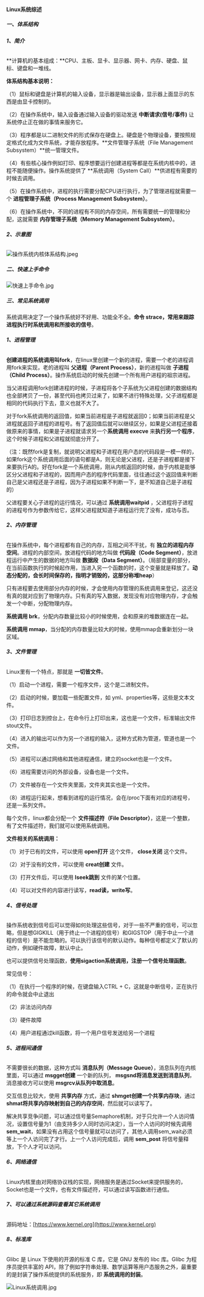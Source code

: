 #### Linux系统综述

##### 一、体系结构

###### **1、简介**

**计算机的基本组成：**CPU、主板、显卡、显示器、网卡、内存、硬盘、鼠标、键盘和一堆线。

**体系结构基本说明：**

（1）鼠标和键盘是计算机的输入设备，显示器是输出设备，显示器上面显示的东西是由显卡控制的。

（2）在操作系统中，输入设备通过输入设备的驱动发送 **中断请求(信号/事件)** 让系统停止正在做的事情来服务它。

（3）程序都是以二进制文件的形式保存在硬盘上。硬盘是个物理设备，要按照规定格式化成为文件系统，才能存放程序。**文件管理子系统（File Management Subsystem）**统一管理文件。

（4）有些核心操作例如打印、程序想要运行创建进程等都是在系统内核中的，进程不能随便操作。操作系统提供了 **系统调用（System Call）**供进程有需要的时候去调用。

（5）在操作系统中，进程的执行需要分配CPU进行执行，为了管理进程就需要一个 **进程管理子系统（Process Management Subsystem）**。

（6）在操作系统中，不同的进程有不同的内存空间，所有需要统一的管理和分配，这就需要 **内存管理子系统（Memory Management Subsystem）**。

###### **2、示意图**

![操作系统内核体系结构.jpeg](https://liuyang-picbed.oss-cn-shanghai.aliyuncs.com/2020-12-08-145737.jpg) 

##### 二、快速上手命令

![快速上手命令.jpg](https://liuyang-picbed.oss-cn-shanghai.aliyuncs.com/2020-12-08-145738.jpg) 

##### 三、常见系统调用

系统调用决定了一个操作系统好不好用、功能全不全。**命令 strace，常用来跟踪进程执行时系统调用和所接收的信号**。

###### **1、进程管理**

**创建进程的系统调用叫fork**，在linux里创建一个新的进程，需要一个老的进程调用fork来实现，老的进程叫 **父进程（Parent Process）**，新的进程叫做 **子进程（Child Process）**。操作系统启动的时候先创建一个所有用户进程的祖宗进程。

当父进程调用fork创建进程的时候，子进程将各个子系统为父进程创建的数据结构也全部拷贝了一份，甚至代码也拷贝过来了，如果不进行特殊处理，父子进程都是相同的代码执行下去，意义也就不大了。

对于fork系统调用的返回值，如果当前进程是子进程就返回0；如果当前进程是父进程就返回子进程的进程号。有了返回值后就可以继续区分，如果是父进程还接着做原来的事情，如果是子进程就请求另一个**系统调用 execve** 来**执行另一个程序**，这个时候子进程和父进程就彻底分开了。

（注：既然fork是复制，就说明父进程和子进程在用户态的代码段是一模一样的，如果fork这个系统调用后面的语句都是A，则无论是父进程，还是子进程都是接下来要执行A的。好在fork是一个系统调用，刚从内核返回的时候，由于内核是能够区分父进程和子进程的，因而用户态的程序代码里面，往往通过这个返回值来判断自己是父进程还是子进程，因为子进程如果不判断一下，是不知道自己是子进程的）

父进程要关心子进程的运行情况，可以通过 **系统调用waitpid** ，父进程将子进程的进程号作为参数传给它，这样父进程就知道子进程运行完了没有，成功与否。

###### **2、内存管理**

在操作系统中，每个进程都有自己的内存，互相之间不干扰，有 **独立的进程内存空间**。进程的内部空间，放进程代码的地方叫做 **代码段（Code Segment）**，放进程运行中产生的数据的地方叫做 **数据段（Data Segment）**。（局部变量的部分，在当前函数执行的时候起作用，当进入另一个函数的时，这个变量就是释放了。**动态分配的，会长时间保存的，指明才销毁的，这部分称堆heap**）

只有进程要去使用部分内存的时候，才会使用内存管理的系统调用来登记，这还没有真的就对应到了物理内存。只有真的写入数据，发现没有对应物理内存，才会触发一个中断，分配物理内存。

**系统调用 brk**，分配内存数量比较小的时候使用，会和原来的堆数据连在一起。

**系统调用 mmap**，当分配的内存数量比较大的时候，使用mmap会重新划分一块区域。

###### **3、文件管理**

Linux里有一个特点，那就是 **一切皆文件**。

（1）启动一个进程，需要一个程序文件，这个是二进制文件。

（2）启动的时候，要加载一些配置文件，如 yml、properties等，这些是文本文件。

（3）打印日志到控台上，在命令行上打印出来，这也是一个文件，标准输出文件stout文件。

（4）进入的输出可以作为另一个进程的输入，这种方式称为管道，管道也是一个文件。

（5）进程可以通过网络和其他进程通信，建立的socket也是一个文件。

（6）进程需要访问的外部设备，设备也是一个文件。

（7）文件被存在一个文件夹里面，文件夹其实也是一个文件。

（8）进程运行起来，想看到进程的运行情况，会在/proc下面有对应的进程号，还是一系列文件。

每个文件，linux都会分配一个 **文件描述符（File Descriptor）**，这是一个整数，有了文件描述符，我们就可以使用系统调用。

**文件相关的系统调用：**

（1）对于已有的文件，可以使用 **open打开** 这个文件， **close关闭** 这个文件。

（2）对于没有的文件，可以使用 **creat创建** 文件。

（3）打开文件后，可以使用 **lseek跳到** 文件的某个位置。

（4）可以对文件的内容进行读写，**read读，write写**。

###### **4、信号处理**

操作系统收到信号后可以觉得如何处理这些信号，对于一些不严重的信号，可以忽略，但是想GIGKILL（用于终止一个进程的信号）和GIGSTOP（用于中止一个进程的信号）是不能忽略的。可以执行该信号的默认动作。每种信号都定义了默认的动作，例如硬件故障，默认中止。

也可以提供信号处理函数，**使用sigaction系统调用，注册一个信号处理函数**。

常见信号：

（1）在执行一个程序的时候，在键盘输入CTRL + C，这就是中断信号，正在执行的命令就会中止退出

（2）非法访问内存

（3）硬件故障

（4）用户进程通过kill函数，将一个用户信号发送给另一个进程

###### **5、进程间通信**

不需要很长的数据，这种方式叫 **消息队列（Message Queue）**，消息队列在内核里面，可以通过 **msgget创建** 一个新的队列， **msgsnd将消息发送到消息队列**，消息接收方可以使用 **msgrcv从队列中取消息**。

交互信息比较大，使用 **共享内存** 方式，通过 **shmget创建一个共享内存块**，通过 **shmat将共享内存映射到自己的内存空间**，然后就可以读写了。

解决共享竞争问题，可以通过信号量Semaphore机制，对于只允许一个人访问情况，设置信号量为1（由支持多少人同时访问决定），当一个人访问的时候先调用 **sem_wait**，如果没有占用这个信号量就可以访问了，其他人调用sem_wait必须等上一个人访问完了才行。上一个人访问完成后，调用 **sem_post** 将信号量释放，下个人才可以访问。

###### **6、网络通信**

Linux内核里由对网络协议栈的实现，网络服务是通过Socket来提供服务的，Socket也是一个文件，也有文件描述符，可以通过读写函数进行通信。

###### **7、可以通过系统源码查看其它系统调用**

源码地址：[https://www.kernel.org](https://www.kernel.org)

###### **8、标准库**

Glibc 是 Linux 下使用的开源的标准 C 库，它是 GNU 发布的 libc 库。Glibc 为程序员提供丰富的 API，除了例如字符串处理、数学运算等用户态服务之外，最重要的是封装了操作系统提供的系统服务，即 **系统调用的封装**。

![Linux系统调用.jpg](https://liuyang-picbed.oss-cn-shanghai.aliyuncs.com/2020-12-08-145739.jpg)